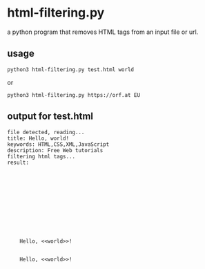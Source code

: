 html-filtering.py
=================

a python program that removes HTML tags from an input file or url.

usage
-----

`python3 html-filtering.py test.html world`

or

`python3 html-filtering.py https://orf.at EU`

output for test.html
--------------------

```
file detected, reading...
title: Hello, world!
keywords: HTML,CSS,XML,JavaScript
description: Free Web tutorials
filtering html tags...
result:


  
    
    
    
    
    

    
    

    Hello, <<world>>!
  
  
    Hello, <<world>>!

    
    
    
    
    
  



```
